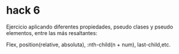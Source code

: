# hack 6
Ejercicio aplicando diferentes propiedades, pseudo clases y pseudo elementos, entre las más resaltantes:

Flex, position(relative, absoluta), :nth-child(n + num), last-child,etc.